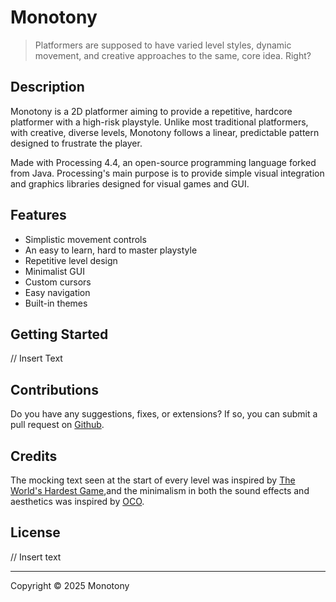 # Monotony

> Platformers are supposed to have varied level styles, dynamic movement, and creative approaches to the same, core idea. Right?

## Description

Monotony is a 2D platformer aiming to provide a repetitive, hardcore platformer with a high-risk playstyle. Unlike most traditional platformers, with creative, diverse levels, Monotony follows a linear, predictable pattern designed to frustrate the player.

Made with Processing 4.4, an open-source programming language forked from Java. Processing's main purpose is to provide simple visual integration and graphics libraries designed for visual games and GUI.

## Features

- Simplistic movement controls
- An easy to learn, hard to master playstyle
- Repetitive level design
- Minimalist GUI
- Custom cursors
- Easy navigation
- Built-in themes

## Getting Started

// Insert Text

## Contributions

Do you have any suggestions, fixes, or extensions? If so, you can submit a pull request on [Github](https://github.com/MouseMouse625/Monotony/).

## Credits

The mocking text seen at the start of every level was inspired by [The World's Hardest Game](https://en.wikipedia.org/wiki/The_World%27s_Hardest_Game),and the minimalism in both the sound effects and aesthetics was inspired by [OCO](https://oco-game.com/).

## License

// Insert text

---
Copyright © 2025 Monotony
